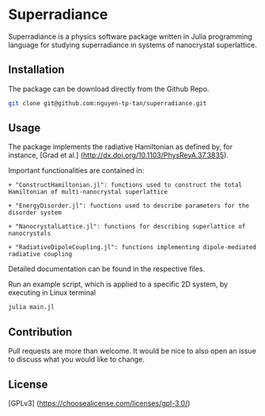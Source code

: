 # Superradiance

Superradiance is a physics software package written in Julia programming language for studying superradiance in systems of nanocrystal superlattice.

## Installation

The package can be download directly from the Github Repo.
```bash
git clone git@github.com:nguyen-tp-tan/superradiance.git
```

## Usage

The package implements the radiative Hamiltonian as defined by, for instance, [Grad et al.] (http://dx.doi.org/10.1103/PhysRevA.37.3835).

Important functionalities are contained in:

    + "ConstructHamiltonian.jl": functions used to construct the total Hamiltonian of multi-nanocrystal superlattice

    + "EnergyDisorder.jl": functions used to describe parameters for the disorder system

    + "NanocrystalLattice.jl": functions for describing superlattice of nanocrystals

    + "RadiativeDipoleCoupling.jl": functions implementing dipole-mediated radiative coupling

Detailed documentation can be found in the respective files.

Run an example script, which is applied to a specific 2D system, by executing in Linux terminal 
```bash
julia main.jl
```

## Contribution

Pull requests are more than welcome. It would be nice to also open an issue to discuss what you would like to change.

## License
[GPLv3] (https://choosealicense.com/licenses/gpl-3.0/)
